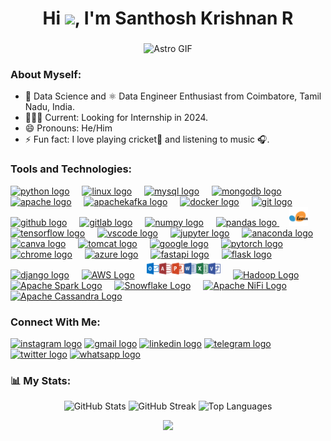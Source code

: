 <h1 align="center">Hi <img src="https://media.giphy.com/media/hvRJCLFzcasrR4ia7z/giphy.gif" width="32">, I'm Santhosh Krishnan R</h1>

###

<p align="center">
  <img src="https://user-images.githubusercontent.com/74038190/212750996-938b257b-266c-45a7-9af7-655341c0f58b.gif" alt="Astro GIF" width="600" height="450"/><br>
</p>

### **About Myself:**
 - 🚀 Data Science and ⚛ Data Engineer Enthusiast from Coimbatore, Tamil Nadu, India.
 - 🙍🏽‍♂️ Current: Looking for Internship in 2024.
 - 😄 Pronouns: He/Him
 - ⚡ Fun fact: I love playing cricket🏏 and listening to music 🎧.

### **Tools and Technologies:**

<div align="left">
  <a href="https://www.python.org/"><img src="https://cdn.jsdelivr.net/gh/devicons/devicon/icons/python/python-original.svg" height="30" alt="python logo"  /></a>
  <img width="12" />
  <a href="https://www.linux.org/"><img src="https://cdn.jsdelivr.net/gh/devicons/devicon/icons/linux/linux-original.svg" height="30" alt="linux logo"  /></a>
  <img width="12" />
  <a href="https://www.mysql.com/"><img src="https://cdn.jsdelivr.net/gh/devicons/devicon/icons/mysql/mysql-original.svg" height="30" alt="mysql logo"  /></a>
  <img width="12" />
  <a href="https://www.mongodb.com/"><img src="https://cdn.jsdelivr.net/gh/devicons/devicon/icons/mongodb/mongodb-original.svg" height="30" alt="mongodb logo"  /></a>
  <img width="12" />
  <a href="https://httpd.apache.org/"><img src="https://cdn.jsdelivr.net/gh/devicons/devicon/icons/apache/apache-original.svg" height="30" alt="apache logo"  /></a>
  <img width="12" />
  <a href="https://kafka.apache.org/"><img src="https://cdn.jsdelivr.net/gh/devicons/devicon/icons/apachekafka/apachekafka-original.svg" height="30" alt="apachekafka logo"  /></a>
  <img width="12" />
  <a href="https://www.docker.com/"><img src="https://cdn.jsdelivr.net/gh/devicons/devicon/icons/docker/docker-original.svg" height="30" alt="docker logo"  /></a>
  <img width="12" />
  <a href="https://git-scm.com/"><img src="https://cdn.jsdelivr.net/gh/devicons/devicon/icons/git/git-original.svg" height="30" alt="git logo"  /></a>
  <img width="12" />
  <a href="https://github.com/"><img src="https://cdn.jsdelivr.net/gh/devicons/devicon/icons/github/github-original.svg" height="30" alt="github logo"  /></a>
  <img width="12" />
  <a href="https://about.gitlab.com/"><img src="https://cdn.jsdelivr.net/gh/devicons/devicon/icons/gitlab/gitlab-original.svg" height="30" alt="gitlab logo"  /></a>
  <img width="12" />
  <a href="https://numpy.org/"><img src="https://cdn.jsdelivr.net/gh/devicons/devicon/icons/numpy/numpy-original.svg" height="30" alt="numpy logo"  /></a>
  <img width="12" />
  <a href="https://pandas.pydata.org/"><img src="https://cdn.jsdelivr.net/gh/devicons/devicon/icons/pandas/pandas-original.svg" height="30" alt="pandas logo"  /> 
  </a>
  <img width="12" />
   <a href="https://scikit-learn.org/stable"><img src="https://raw.githubusercontent.com/santhoshkrishnan30/logo/main/scikit-learn.png" height="30" alt="SKlearn  Logo"/></a>
  <img width="12" />
  <a href="https://www.tensorflow.org/"><img src="https://cdn.jsdelivr.net/gh/devicons/devicon/icons/tensorflow/tensorflow-original.svg" height="30" alt="tensorflow logo"  /></a>
  <img width="12" />
  <a href="https://code.visualstudio.com/"><img src="https://cdn.jsdelivr.net/gh/devicons/devicon/icons/vscode/vscode-original.svg" height="30" alt="vscode logo"  /></a>
  <img width="12" />
  <a href="https://jupyter.org/"><img src="https://cdn.jsdelivr.net/gh/devicons/devicon/icons/jupyter/jupyter-original.svg" height="30" alt="jupyter logo"  /></a>
  <img width="12" />
  <a href="https://www.anaconda.com/"><img src="https://cdn.jsdelivr.net/gh/devicons/devicon/icons/anaconda/anaconda-original.svg" height="30" alt="anaconda logo"  /></a>
  <img width="12" />
  <a href="https://www.canva.com/"><img src="https://cdn.jsdelivr.net/gh/devicons/devicon/icons/canva/canva-original.svg" height="30" alt="canva logo"  /></a>
  <img width="12" />
  <a href="https://tomcat.apache.org/"><img src="https://cdn.jsdelivr.net/gh/devicons/devicon/icons/tomcat/tomcat-original.svg" height="30" alt="tomcat logo"  /></a>
  <img width="12" />
  <a href="https://www.google.com/"><img src="https://cdn.jsdelivr.net/gh/devicons/devicon/icons/google/google-original.svg" height="30" alt="google logo"  /></a>
  <img width="12" />
  <a href="https://pytorch.org/"><img src="https://cdn.jsdelivr.net/gh/devicons/devicon/icons/pytorch/pytorch-original.svg" height="30" alt="pytorch logo"  /></a>
  <img width="12" />
  <a href="https://www.google.com/chrome/"><img src="https://cdn.jsdelivr.net/gh/devicons/devicon/icons/chrome/chrome-original.svg" height="30" alt="chrome logo"  /></a>
  <img width="12" />
  <a href="https://azure.microsoft.com/"><img src="https://cdn.jsdelivr.net/gh/devicons/devicon/icons/azure/azure-original.svg" height="30" alt="azure logo"  /></a>
  <img width="12" />
  <a href="https://fastapi.tiangolo.com/"><img src="https://cdn.jsdelivr.net/gh/devicons/devicon/icons/fastapi/fastapi-original.svg" height="30" alt="fastapi logo"  /></a>
  <img width="12" />
  <a href="https://flask.palletsprojects.com/"><img src="https://cdn.jsdelivr.net/gh/devicons/devicon/icons/flask/flask-original.svg" height="30" alt="flask logo"  /></a>
  <img width="12" />
  <a href="https://www.djangoproject.com/"><img src="https://cdn.jsdelivr.net/gh/devicons/devicon/icons/django/django-plain.svg" height="30" alt="django logo"  /></a>
  <img width="12" />
  <a href="https://aws.amazon.com/"><img src="https://upload.wikimedia.org/wikipedia/commons/9/93/Amazon_Web_Services_Logo.svg" height="30" alt="AWS Logo"/></a>
  <img width="12" />
  <a href="https://www.microsoft.com/en-us/microsoft-365/excel"><img src="https://raw.githubusercontent.com/santhoshkrishnan30/logo/main/microsoft-office-png-logo-4836.png" height="30" alt="Microsoft Excel Logo"/></a>
  <img width="12" />
  <a href="https://hadoop.apache.org/"><img src="https://upload.wikimedia.org/wikipedia/commons/thumb/0/0e/Hadoop_logo.svg/1200px-Hadoop_logo.svg.png" height="30" alt="Hadoop Logo"/></a>
  <img width="12" />
  <a href="https://spark.apache.org/"><img src="https://upload.wikimedia.org/wikipedia/commons/thumb/f/f3/Apache_Spark_logo.svg/1200px-Apache_Spark_logo.svg.png" height="30" alt="Apache Spark Logo"/></a>
  <img width="12" />
  <a href="https://www.snowflake.com/"><img src="https://www.vectorlogo.zone/logos/snowflake/snowflake-ar21.svg" height="30" alt="Snowflake Logo"/></a>
  <img width="12" />
  <a href="https://nifi.apache.org/"><img src="https://www.vectorlogo.zone/logos/apache_nifi/apache_nifi-ar21.svg" height="30" alt="Apache NiFi Logo"/></a>
  <img width="12" />
  <a href="https://cassandra.apache.org/"><img src="https://www.vectorlogo.zone/logos/apache_cassandra/apache_cassandra-ar21.svg" height="30" alt="Apache Cassandra Logo"/></a> 
</div>

### **Connect With Me:**

<div align="left">
  <a href="https://www.instagram.com/_santhosh_krishnan_sk/"><img src="https://img.shields.io/static/v1?message=Instagram&logo=instagram&label=&color=E4405F&logoColor=white&labelColor=&style=for-the-badge" height="35" alt="instagram logo"  /></a>
  <a href="mailto:santhoshkrishnan3006@gmail.com"><img src="https://img.shields.io/static/v1?message=Gmail&logo=gmail&label=&color=D14836&logoColor=white&labelColor=&style=for-the-badge" height="35" alt="gmail logo"  /></a>
  <a href="https://www.linkedin.com/in/santhoshkrish03/"><img src="https://img.shields.io/static/v1?message=LinkedIn&logo=linkedin&label=&color=0077B5&logoColor=white&labelColor=&style=for-the-badge" height="35" alt="linkedin logo"  /></a>
  <a href="https://t.me/Santhosh_krishnan_sk"><img src="https://img.shields.io/static/v1?message=Telegram&logo=telegram&label=&color=2CA5E0&logoColor=white&labelColor=&style=for-the-badge" height="35" alt="telegram logo"  /></a>
  <a href="https://twitter.com/Santhos83686951"><img src="https://img.shields.io/static/v1?message=Twitter&logo=twitter&label=&color=1DA1F2&logoColor=white&labelColor=&style=for-the-badge" height="35" alt="twitter logo"  /></a>
  <a href="https://wa.me/qr/4E72VQPCQO52E1"><img src="https://img.shields.io/static/v1?message=Whatsapp&logo=whatsapp&label=&color=25D366&logoColor=white&labelColor=&style=for-the-badge" height="35" alt="whatsapp logo"  /></a>
  <a href="https://www.facebook.com/sk30603/><img src="https://img.shields.io/static/v1?message=Facebook&logo=facebook&label=&color=1877F2&logoColor=white&labelColor=&style=for-the-badge" height="35" alt="facebook logo"  /></a>
</div>


### 📊 My Stats:
<div align="center">
  <img src="https://github-readme-stats.vercel.app/api?username=santhoshkrishnan30&theme=dark&hide_border=false&include_all_commits=false&count_private=true" alt="GitHub Stats"/>
  <img src="https://github-readme-streak-stats.herokuapp.com/?user=santhoshkrishnan30&theme=dark&hide_border=false" alt="GitHub Streak"/>
  <img src="https://github-readme-stats.vercel.app/api/top-langs/?username=santhoshkrishnan30&theme=dark&hide_border=false&include_all_commits=false&count_private=true&layout=compact" alt="Top Languages"/>


  [![](https://visitcount.itsvg.in/api?id=santhoshkrishnan30&label=Profile%20Views&color=12&icon=5&pretty=false)](https://visitcount.itsvg.in)

</div>












